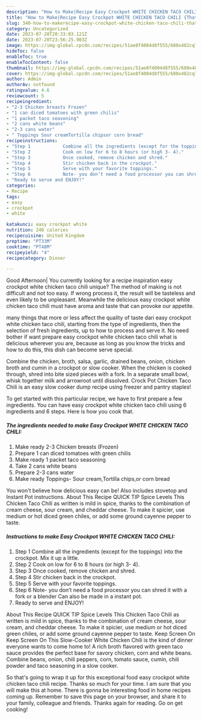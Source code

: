 ```yaml
---
description: "How to Make|Recipe Easy Crockpot WHITE CHICKEN TACO CHILI {That is Delicious"
title: "How to Make|Recipe Easy Crockpot WHITE CHICKEN TACO CHILI {That is Delicious"
slug: 340-how-to-makerecipe-easy-crockpot-white-chicken-taco-chili-that-is-delicious
category: Uncategorized
date: 2023-07-28T20:33:03.121Z
date: 2023-07-20T23:56:25.903Z
image: https://img-global.cpcdn.com/recipes/51ae8f4004d8f555/680x482cq70/easy-crockpot-white-chicken-taco-chili-recipe-main-photo.jpg
hideToc: false
enableToc: true
enableTocContent: false
thumbnail: https://img-global.cpcdn.com/recipes/51ae8f4004d8f555/680x482cq70/easy-crockpot-white-chicken-taco-chili-recipe-main-photo.jpg
cover: https://img-global.cpcdn.com/recipes/51ae8f4004d8f555/680x482cq70/easy-crockpot-white-chicken-taco-chili-recipe-main-photo.jpg
author: Admin
authorAv: notfound
ratingvalue: 4.6
reviewcount: 5
recipeingredient:
- "2-3 Chicken breasts Frozen"
- "1 can diced tomatoes with green chilis"
- "1 packet taco seasoning"
- "2 cans white beans"
- "2-3 cans water"
- " Toppings Sour creamTortilla chipsor corn bread"
recipeinstructions:
- "Step 1            Combine all the ingredients (except for the toppings) into the crockpot. Mix it up a little."
- "Step 2            Cook on low for 6 to 8 hours (or high 3- 4)."
- "Step 3            Once cooked, remove chicken and shred."
- "Step 4            Stir chicken back in the crockpot."
- "Step 5            Serve with your favorite toppings."
- "Step 6            Note- you don’t need a food processor you can shred it with a fork or a blender Can also be made in a instant pot."
- "Ready to serve and ENJOY!"
categories:
- Recipe
tags:
- easy
- crockpot
- white

katakunci: easy crockpot white 
nutrition: 240 calories
recipecuisine: United Kingdom
preptime: "PT33M"
cooktime: "PT48M"
recipeyield: "4"
recipecategory: Dinner

---
```



Good Afternoon| You currently looking for a recipe inspiration easy crockpot white chicken taco chili unique? The method of making is not difficult and not too easy. If wrong process it, the result will be tasteless and even likely to be unpleasant. Meanwhile the delicious easy crockpot white chicken taco chili must have aroma and taste that can provoke our appetite.






many things that more or less affect the quality of taste dari easy crockpot white chicken taco chili, starting from the type of ingredients, then the selection of fresh ingredients, up to how to process and serve it. No need bother if want prepare easy crockpot white chicken taco chili what is delicious wherever you are, because as long as you know the tricks and how to do this, this dish can become serve  special.


Combine the chicken, broth, salsa, garlic, drained beans, onion, chicken broth and cumin in a crockpot or slow cooker. When the chicken is cooked through, shred into bite sized pieces with a fork. In a separate small bowl, whisk together milk and arrowroot until dissolved. Crock Pot Chicken Taco Chili is an easy slow cooker dump recipe using freezer and pantry staples!


To get started with this particular recipe, we have to first prepare a few ingredients. You can have easy crockpot white chicken taco chili using 6 ingredients and 6 steps. Here is how you cook that.

<!--inarticleads1-->

##### The ingredients needed to make Easy Crockpot WHITE CHICKEN TACO CHILI:

1. Make ready 2-3 Chicken breasts (Frozen)
1. Prepare 1 can diced tomatoes with green chilis
1. Make ready 1 packet taco seasoning
1. Take 2 cans white beans
1. Prepare 2-3 cans water
1. Make ready  Toppings- Sour cream,Tortilla chips,or corn bread


You won&#39;t believe how delicious easy can be! Also includes stovetop and Instant Pot instructions. About This Recipe QUICK TIP Spice Levels This Chicken Taco Chili as written is mild in spice, thanks to the combination of cream cheese, sour cream, and cheddar cheese. To make it spicier, use medium or hot diced green chiles, or add some ground cayenne pepper to taste. 

<!--inarticleads2-->

##### Instructions to make Easy Crockpot WHITE CHICKEN TACO CHILI:

1. Step 1            Combine all the ingredients (except for the toppings) into the crockpot. Mix it up a little.
1. Step 2            Cook on low for 6 to 8 hours (or high 3- 4).
1. Step 3            Once cooked, remove chicken and shred.
1. Step 4            Stir chicken back in the crockpot.
1. Step 5            Serve with your favorite toppings.
1. Step 6            Note- you don’t need a food processor you can shred it with a fork or a blender Can also be made in a instant pot.
1. Ready to serve and ENJOY!

About This Recipe QUICK TIP Spice Levels This Chicken Taco Chili as written is mild in spice, thanks to the combination of cream cheese, sour cream, and cheddar cheese. To make it spicier, use medium or hot diced green chiles, or add some ground cayenne pepper to taste. Keep Screen On Keep Screen On This Slow-Cooker White Chicken Chili is the kind of dinner everyone wants to come home to! A rich broth flavored with green taco sauce provides the perfect base for savory chicken, corn and white beans. Combine beans, onion, chili peppers, corn, tomato sauce, cumin, chili powder and taco seasoning in a slow cooker. 

So that's going to wrap it up for this exceptional food easy crockpot white chicken taco chili recipe. Thanks so much for your time. I am sure that you will make this at home. There is gonna be interesting food in home recipes coming up. Remember to save this page on your browser, and share it to your family, colleague and friends. Thanks again for reading. Go on get cooking!
